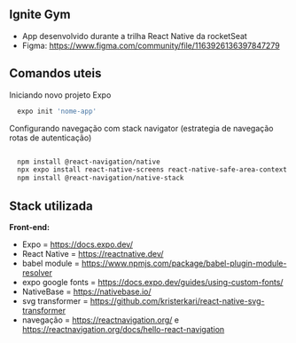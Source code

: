 ## Ignite Gym

- App desenvolvido durante a trilha React Native da rocketSeat
- Figma: https://www.figma.com/community/file/1163926136397847279

## Comandos uteis

Iniciando novo projeto Expo

```bash
  expo init 'nome-app'

```

Configurando navegação com stack navigator (estrategia de navegação rotas de autenticação)

```bash

  npm install @react-navigation/native
  npx expo install react-native-screens react-native-safe-area-context
  npm install @react-navigation/native-stack

```

## Stack utilizada

**Front-end:**

- Expo = https://docs.expo.dev/
- React Native = https://reactnative.dev/
- babel module = https://www.npmjs.com/package/babel-plugin-module-resolver
- expo google fonts = https://docs.expo.dev/guides/using-custom-fonts/
- NativeBase = https://nativebase.io/
- svg transformer = https://github.com/kristerkari/react-native-svg-transformer
- navegação = https://reactnavigation.org/ e https://reactnavigation.org/docs/hello-react-navigation
